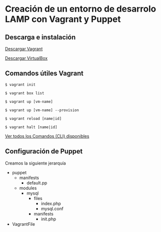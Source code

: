 #  Creación de un entorno de desarrolo LAMP con Vagrant y Puppet

## Descarga e instalación

[Descargar Vagrant](https://www.vagrantup.com/downloads.html)

[Descargar VirtualBox](https://www.virtualbox.org/wiki/)

## Comandos útiles Vagrant

`$ vagrant init`

`$ vagrant box list`

`$ vagrant up [vm-name]`

`$ vagrant up [vm-name] --provision`

`$ vagrant reload [name|id]`

`$ vagrant halt [name|id]`

[Ver todos los Comandos (CLI) disponibles](https://www.vagrantup.com/docs/cli)


## Configuración de Puppet

Creamos la siguiente jerarquía
- puppet
    - manifests
        - default.pp
    - modules
        - mysql
            - files
                - index.php
                - mysql.conf
            - manifests
                - init.php
- VagrantFile
